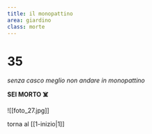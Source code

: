 ```yaml
---
title: il monopattino
area: giardino
class: morte
---
```

# 35
_senza casco meglio non andare in monopattino_

**SEI MORTO ☠️**

![[foto_27.jpg]]

torna al [[1-inizio|1]]

